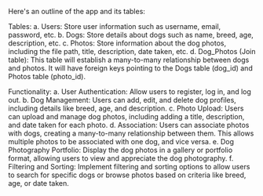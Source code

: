 Here's an outline of the app and its tables:

Tables: a. Users: Store user information such as username, email, password, etc. b. Dogs: Store details about dogs such as name, breed, age, description, etc. c. Photos: Store information about the dog photos, including the file path, title, description, date taken, etc. d. Dog_Photos (Join table): This table will establish a many-to-many relationship between dogs and photos. It will have foreign keys pointing to the Dogs table (dog_id) and Photos table (photo_id).

Functionality: a. User Authentication: Allow users to register, log in, and log out. b. Dog Management: Users can add, edit, and delete dog profiles, including details like breed, age, and description. c. Photo Upload: Users can upload and manage dog photos, including adding a title, description, and date taken for each photo. d. Association: Users can associate photos with dogs, creating a many-to-many relationship between them. This allows multiple photos to be associated with one dog, and vice versa. e. Dog Photography Portfolio: Display the dog photos in a gallery or portfolio format, allowing users to view and appreciate the dog photography. f. Filtering and Sorting: Implement filtering and sorting options to allow users to search for specific dogs or browse photos based on criteria like breed, age, or date taken.
